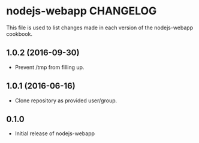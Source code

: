 nodejs-webapp CHANGELOG
=======================
This file is used to list changes made in each version of the
nodejs-webapp cookbook.

1.0.2 (2016-09-30)
------------------
- Prevent /tmp from filling up.

1.0.1 (2016-06-16)
------------------
- Clone repository as provided user/group.

0.1.0
-----
- Initial release of nodejs-webapp

